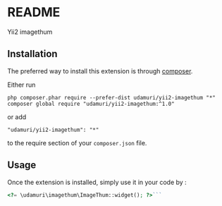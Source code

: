 README
======
Yii2 imagethum

Installation
------------

The preferred way to install this extension is through [composer](http://getcomposer.org/download/).

Either run

```
php composer.phar require --prefer-dist udamuri/yii2-imagethum "*"
composer global require "udamuri/yii2-imagethum:^1.0"
```

or add

```
"udamuri/yii2-imagethum": "*"
```
to the require section of your `composer.json` file.


Usage
-----

Once the extension is installed, simply use it in your code by  :

```php
<?= \udamuri\imagethum\ImageThum::widget(); ?>```